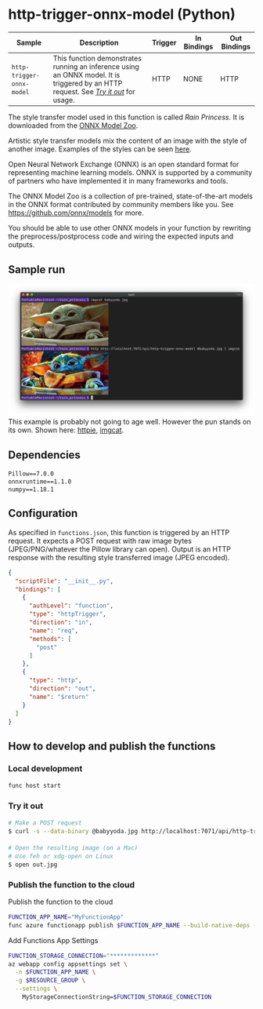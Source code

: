 # http-trigger-onnx-model (Python)

| Sample | Description | Trigger | In Bindings | Out Bindings
| ------------- | ------------- | ------------- | ----------- | ----------- |
| `http-trigger-onnx-model` | This function demonstrates running an inference using an ONNX model. It is triggered by an HTTP request. See _[Try it out](#try-it-out)_ for usage. | HTTP | NONE | HTTP |

The style transfer model used in this function is called _Rain Princess_. It is downloaded from the [ONNX Model Zoo][3]. 

Artistic style transfer models mix the content of an image with the style of another image. Examples of the styles can be seen [here][4].

Open Neural Network Exchange (ONNX) is an open standard format for representing machine learning models. ONNX is supported by a community of partners who have implemented it in many frameworks and tools.

The ONNX Model Zoo is a collection of pre-trained, state-of-the-art models in the ONNX format contributed by community members like you. See https://github.com/onnx/models for more.

You should be able to use other ONNX models in your function by rewriting the preprocess/postprocess code and wiring the expected inputs and outputs.

## Sample run
![Screenshot](example.png)
This example is probably not going to age well. However the pun stands on its own. Shown here: [httpie][1], [imgcat][2].

## Dependencies
```
Pillow==7.0.0
onnxruntime==1.1.0
numpy==1.18.1
```

## Configuration
As specified in `functions.json`, this function is triggered by an HTTP request. It expects a POST request with raw image bytes (JPEG/PNG/whatever the Pillow library can open). Output is an HTTP response with the resulting style transferred image (JPEG encoded).

```json
{
  "scriptFile": "__init__.py",
  "bindings": [
    {
      "authLevel": "function",
      "type": "httpTrigger",
      "direction": "in",
      "name": "req",
      "methods": [
        "post"
      ]
    },
    {
      "type": "http",
      "direction": "out",
      "name": "$return"
    }
  ]
}
```

## How to develop and publish the functions

### Local development

```sh
func host start
```

### Try it out
```bash
# Make a POST request
$ curl -s --data-binary @babyyoda.jpg http://localhost:7071/api/http-trigger-onnx-model -o out.jpg

# Open the resulting image (on a Mac)
# Use feh or xdg-open on Linux
$ open out.jpg
```

### Publish the function to the cloud

Publish the function to the cloud
```sh
FUNCTION_APP_NAME="MyFunctionApp"
func azure functionapp publish $FUNCTION_APP_NAME --build-native-deps --no-bundler
```

Add Functions App Settings
```sh
FUNCTION_STORAGE_CONNECTION="*************"
az webapp config appsettings set \
  -n $FUNCTION_APP_NAME \
  -g $RESOURCE_GROUP \
  --settings \
    MyStorageConnectionString=$FUNCTION_STORAGE_CONNECTION
```


[1]: https://httpie.org/
[2]: https://iterm2.com/documentation-images.html
[3]: https://github.com/onnx/models/tree/master/vision/style_transfer/fast_neural_style
[4]: https://github.com/pytorch/examples/tree/master/fast_neural_style#models